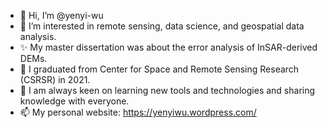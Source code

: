 - 👋 Hi, I’m @yenyi-wu
- 👀 I’m interested in remote sensing, data science, and geospatial data analysis. 
- ✨ My master dissertation was about the error analysis of InSAR-derived DEMs.
- 🌱 I graduated from Center for Space and Remote Sensing Research (CSRSR) in 2021. 
- 💞️ I am always keen on learning new tools and technologies and sharing knowledge with everyone.
- 📫 My personal website: https://yenyiwu.wordpress.com/

<!---
yenyi-wu/yenyi-wu is a ✨ special ✨ repository because its `README.md` (this file) appears on your GitHub profile.
You can click the Preview link to take a look at your changes.
--->
